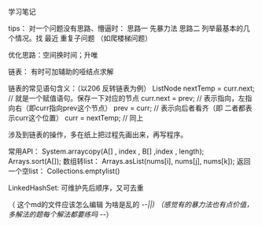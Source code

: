 学习笔记

tips：
对一个问题没有思路、懵逼时：
思路一 先暴力法
思路二 列举最基本的几个情况。找 最近 重复子问题 （如爬楼梯问题）

优化思路：空间换时间；升唯


链表：
有时可加辅助的哑结点求解

链表的常见语句含义：（以206 反转链表为例）
  ListNode nextTemp = curr.next; // 就是一个赋值语句。保存一下对应的节点
  curr.next = prev; 		         // 表示指向，左指向右（即curr指向prev这个节点）
  prev = curr;		               // 表示向后者看齐（即 二者都表示curr这个位置）
  curr = nextTemp;		           // 同上
  
  涉及到链表的操作，多在纸上把过程先画出来，再写程序。
 

常用API：
  System.arraycopy(A[] , index , B[] ,index , length);
  Arrays.sort(A[]);
  数组转list：
  Arrays.asList(nums[i], nums[j], nums[k]);
  返回一个空list：
  Collections.emptylist()
  
  LinkedHashSet:
  可维护先后顺序，又可去重
  
  
  （ 这个md的文件应该怎么编辑 为啥是乱的 -_-||)
  （感觉有的暴力法也有点价值，多解法的题每个解法都要练吗 -_-）
